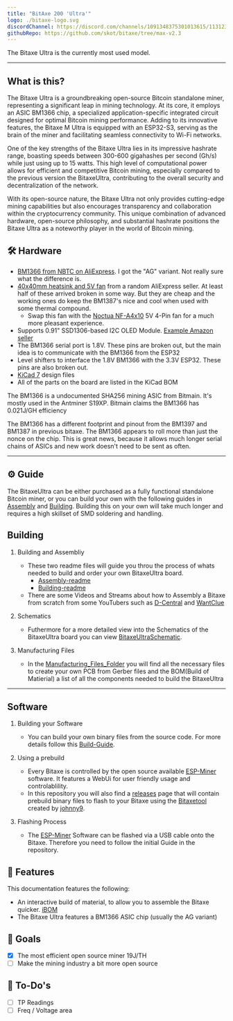 ```yaml
---
title: "BitAxe 200 'Ultra'"
logo: ./bitaxe-logo.svg
discordChannel: https://discord.com/channels/1091348375301013615/1131234857733857332
githubRepo: https://github.com/skot/bitaxe/tree/max-v2.3
---
```


The Bitaxe Ultra is the currently most used model.

---

## <a name="introduction"> What is this?

The Bitaxe Ultra is a groundbreaking open-source Bitcoin standalone miner, representing a significant leap in mining technology. At its core, it employs an ASIC BM1366 chip, a specialized application-specific integrated circuit designed for optimal Bitcoin mining performance. Adding to its innovative features, the Bitaxe M Ultra is equipped with an ESP32-S3, serving as the brain of the miner and facilitating seamless connectivity to Wi-Fi networks.

One of the key strengths of the Bitaxe Ultra lies in its impressive hashrate range, boasting speeds between 300-600 gigahashes per second (Gh/s) while just using up to 15 watts. This high level of computational power allows for efficient and competitive Bitcoin mining, especially compared to the previous version the BitaxeUltra, contributing to the overall security and decentralization of the network.

With its open-source nature, the Bitaxe Ultra not only provides cutting-edge mining capabilities but also encourages transparency and collaboration within the cryptocurrency community. This unique combination of advanced hardware, open-source philosophy, and substantial hashrate positions the Bitaxe Ultra as a noteworthy player in the world of Bitcoin mining.

## <a name="hardware">🛠️ Hardware

- [BM1366 from NBTC on AliExpress](https://www.aliexpress.us/item/3256804709142138.html). I got the "AG" variant. Not really sure what the difference is.
- [40x40mm heatsink and 5V fan](https://www.aliexpress.com/item/2251832861666365.html) from a random AliExpress seller. At least half of these arrived broken in some way. But they are cheap and the working ones do keep the BM1387's nice and cool when used with some thermal compound.
  - Swap this fan with the [Noctua NF-A4x10](https://noctua.at/en/products/fan/nf-a4x10-pwm) 5V 4-Pin fan for a much more pleasant experience.
- Supports 0.91" SSD1306-based I2C OLED Module. [Example Amazon seller](https://www.amazon.com/gp/product/B08ZY4YBHL)
- The BM1366 serial port is 1.8V. These pins are broken out, but the main idea is to communicate with the BM1366 from the ESP32
- Level shifters to interface the 1.8V BM1366 with the 3.3V ESP32. These pins are also broken out.
- [KiCad 7](https://www.kicad.org) design files
- All of the parts on the board are listed in the KiCad BOM

The BM1366 is a undocumented SHA256 mining ASIC from Bitmain. It's mostly used in the Antminer S19XP.
Bitmain claims the BM1366 has 0.021J/GH efficiency

The BM1366 has a different footprint and pinout from the BM1397 and BM1387 in previous bitaxe.
The BM1366 appears to roll more than just the nonce on the chip. This is great news, because it allows much longer serial chains of ASICs and new work doesn't need to be sent as often.

---

## <a name="guide">⚙️ Guide

The BitaxeUltra can be either purchased as a fully functional standalone Bitcoin miner, or you can build your own with the following guides in [Assembly](assembly.md) and [Building](building.md). Building this on your own will take much longer and requires a high skillset of SMD soldering and handling.

## Building

1. Building and Assembliy

   - These two readme files will guide you throu the process of whats needed to build and order your own BitaxeUltra board.
     - [Assembly-readme](assembly.md)
     - [Building-readme](building.md)
   - There are some Videos and Streams about how to Assembly a Bitaxe from scratch from some YouTubers such as [D-Central](https://www.youtube.com/@DCentralTech) and [WantClue](https://www.youtube.com/@WantClue)

2. Schematics

   - Futhermore for a more detailed view into the Schematics of the BitaxeUltra board you can view [BitaxeUltraSchematic](/BitaxeUltra/BitaxeUltra-schematic.pdf).

3. Manufacturing Files
   - In the [Manufacturing_Files_Folder](Manufacturing_Files) you will find all the necessary files to create your own PCB from Gerber files and the BOM(Build of Matierial) a list of all the components needed to build the BitaxeUltra

---

## Software

1. Building your Software

   - You can build your own binary files from the source code. For more details follow this [Build-Guide](/axeos/compile).

2. Using a prebuild

   - Every Bitaxe is controlled by the open source available [ESP-Miner](https://github.com/skot/ESP-Miner) software. It features a WebUi for user friendly usage and controlablility.
   - In this repository you will also find a [releases](https://github.com/skot/ESP-Miner/releases) page that will contain prebuild binary files to flash to your Bitaxe using the [Bitaxetool](https://github.com/johnny9/bitaxetool) created by [johnny9](https://github.com/johnny9).

3. Flashing Process
   - The [ESP-Miner](https://github.com/skot/ESP-Miner) Software can be flashed via a USB cable onto the Bitaxe. Therefore you need to follow the initial Guide in the repository.

## <a name="features">🔋 Features

This documentation features the following:

- An interactive build of material, to allow you to assemble the Bitaxe quicker. [iBOM](/BitaxeUltra/Manufacturing_Files/ibom.html)
- The Bitaxe Ultra features a BM1366 ASIC chip (usually the AG variant)

## <a name="goals">🎯 Goals

- [x] The most efficient open source miner 19J/TH
- [ ] Make the mining industry a bit more open source

## <a name="todo">📝 To-Do's

- [ ] TP Readings
- [ ] Freq / Voltage area
